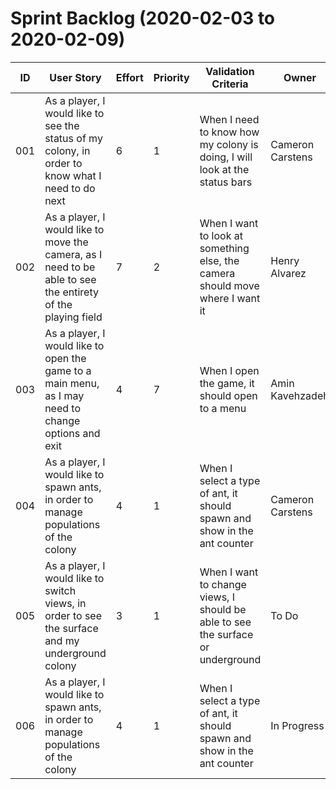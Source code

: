 # Sprint Backlog (2020-02-03 to 2020-02-09)

| ID | User Story | Effort | Priority | Validation Criteria | Owner |
|----|------------|--------|----------|---------------------|-------|
| 001 | As a player, I would like to see the status of my colony, in order to know what I need to do next | 6 | 1 | When I need to know how my colony is doing, I will look at the status bars | Cameron Carstens |
| 002 | As a player, I would like to move the camera, as I need to be able to see the entirety of the playing field | 7 | 2 | When I want to look at something else, the camera should move where I want it | Henry Alvarez |
| 003 | As a player, I would like to open the game to a main menu, as I may need to change options and exit | 4 | 7 | When I open the game, it should open to a menu | Amin Kavehzadeh |
| 004 | As a player, I would like to spawn ants, in order to manage populations of the colony | 4 | 1 | When I select a type of ant, it should spawn and show in the ant counter | Cameron Carstens |
| 005 | As a player, I would like to switch views, in order to see the surface and my underground colony | 3 | 1 | When I want to change views, I should be able to see the surface or underground | To Do | 
| 006 | As a player, I would like to spawn ants, in order to manage populations of the colony | 4 | 1 | When I select a type of ant, it should spawn and show in the ant counter | In Progress |

